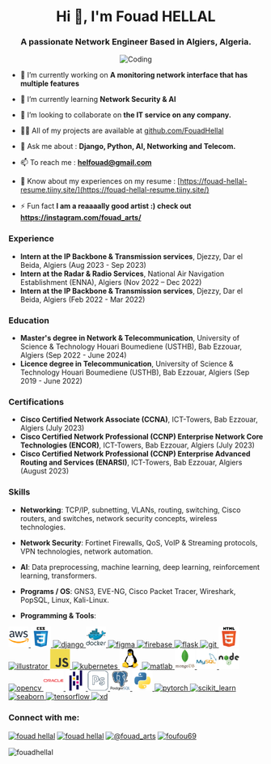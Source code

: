 <h1 align="center">Hi 👋, I'm Fouad HELLAL</h1>
<h3 align="center">A passionate Network Engineer Based in Algiers, Algeria.</h3> 
<p align="center">
  <img src="https://media.giphy.com/media/L8K62iTDkzGX6/giphy.gif" alt="Coding" width="50"/>
</p>

- 🔭 I’m currently working on **A monitoring network interface that has multiple features**

- 🌱 I’m currently learning **Network Security & AI**

- 👯 I’m looking to collaborate on **the IT service on any company.**

- 👨‍💻 All of my projects are available at [github.com/FouadHellal](https://github.com/FouadHellal)

- 💬 Ask me about : **Django, Python, AI, Networking and Telecom.**

- 📫 To reach me : **helfouad@gmail.com**

- 📄 Know about my experiences on my resume : [https://fouad-hellal-resume.tiiny.site/](https://fouad-hellal-resume.tiiny.site/)

- ⚡ Fun fact **I am a reaaaally good artist :) check out https://instagram.com/fouad_arts/**

### Experience
- **Intern at the IP Backbone & Transmission services**, Djezzy, Dar el Beida, Algiers (Aug 2023 - Sep 2023)
- **Intern at the Radar & Radio Services**, National Air Navigation Establishment (ENNA), Algiers (Nov 2022 – Dec 2022)
- **Intern at the IP Backbone & Transmission services**, Djezzy, Dar el Beida, Algiers (Feb 2022 - Mar 2022)

### Education
- **Master's degree in Network & Telecommunication**, University of Science & Technology Houari Boumediene (USTHB), Bab Ezzouar, Algiers (Sep 2022 - June 2024)
- **Licence degree in Telecommunication**, University of Science & Technology Houari Boumediene (USTHB), Bab Ezzouar, Algiers (Sep 2019 - June 2022)

### Certifications
- **Cisco Certified Network Associate (CCNA)**, ICT-Towers, Bab Ezzouar, Algiers (July 2023)
- **Cisco Certified Network Professional (CCNP) Enterprise Network Core Technologies (ENCOR)**, ICT-Towers, Bab Ezzouar, Algiers (July 2023)
- **Cisco Certified Network Professional (CCNP) Enterprise Advanced Routing and Services (ENARSI)**, ICT-Towers, Bab Ezzouar, Algiers (August 2023)

### Skills
- **Networking**: TCP/IP, subnetting, VLANs, routing, switching, Cisco routers, and switches, network security concepts, wireless technologies.
- **Network Security**: Fortinet Firewalls, QoS, VoIP & Streaming protocols, VPN technologies, network automation.
- **AI**: Data preprocessing, machine learning, deep learning, reinforcement learning, transformers.
- **Programs / OS**: GNS3, EVE-NG, Cisco Packet Tracer, Wireshark, PopSQL, Linux, Kali-Linux.

- **Programming & Tools**:
<p align="left"> <a href="https://aws.amazon.com" target="_blank" rel="noreferrer"> <img src="https://raw.githubusercontent.com/devicons/devicon/master/icons/amazonwebservices/amazonwebservices-original-wordmark.svg" alt="aws" width="40" height="40"/> </a> <a href="https://www.w3schools.com/css/" target="_blank" rel="noreferrer"> <img src="https://raw.githubusercontent.com/devicons/devicon/master/icons/css3/css3-original-wordmark.svg" alt="css3" width="40" height="40"/> </a> <a href="https://www.djangoproject.com/" target="_blank" rel="noreferrer"> <img src="https://cdn.worldvectorlogo.com/logos/django.svg" alt="django" width="40" height="40"/> </a> <a href="https://www.docker.com/" target="_blank" rel="noreferrer"> <img src="https://raw.githubusercontent.com/devicons/devicon/master/icons/docker/docker-original-wordmark.svg" alt="docker" width="40" height="40"/> </a> <a href="https://www.figma.com/" target="_blank" rel="noreferrer"> <img src="https://www.vectorlogo.zone/logos/figma/figma-icon.svg" alt="figma" width="40" height="40"/> </a> <a href="https://firebase.google.com/" target="_blank" rel="noreferrer"> <img src="https://www.vectorlogo.zone/logos/firebase/firebase-icon.svg" alt="firebase" width="40" height="40"/> </a> <a href="https://flask.palletsprojects.com/" target="_blank" rel="noreferrer"> <img src="https://www.vectorlogo.zone/logos/pocoo_flask/pocoo_flask-icon.svg" alt="flask" width="40" height="40"/> </a> <a href="https://git-scm.com/" target="_blank" rel="noreferrer"> <img src="https://www.vectorlogo.zone/logos/git-scm/git-scm-icon.svg" alt="git" width="40" height="40"/> </a> <a href="https://www.w3.org/html/" target="_blank" rel="noreferrer"> <img src="https://raw.githubusercontent.com/devicons/devicon/master/icons/html5/html5-original-wordmark.svg" alt="html5" width="40" height="40"/> </a> <a href="https://www.adobe.com/in/products/illustrator.html" target="_blank" rel="noreferrer"> <img src="https://www.vectorlogo.zone/logos/adobe_illustrator/adobe_illustrator-icon.svg" alt="illustrator" width="40" height="40"/> </a> <a href="https://developer.mozilla.org/en-US/docs/Web/JavaScript" target="_blank" rel="noreferrer"> <img src="https://raw.githubusercontent.com/devicons/devicon/master/icons/javascript/javascript-original.svg" alt="javascript" width="40" height="40"/> </a> <a href="https://kubernetes.io" target="_blank" rel="noreferrer"> <img src="https://www.vectorlogo.zone/logos/kubernetes/kubernetes-icon.svg" alt="kubernetes" width="40" height="40"/> </a> <a href="https://www.linux.org/" target="_blank" rel="noreferrer"> <img src="https://raw.githubusercontent.com/devicons/devicon/master/icons/linux/linux-original.svg" alt="linux" width="40" height="40"/> </a> <a href="https://www.mathworks.com/" target="_blank" rel="noreferrer"> <img src="https://upload.wikimedia.org/wikipedia/commons/2/21/Matlab_Logo.png" alt="matlab" width="40" height="40"/> </a> <a href="https://www.mongodb.com/" target="_blank" rel="noreferrer"> <img src="https://raw.githubusercontent.com/devicons/devicon/master/icons/mongodb/mongodb-original-wordmark.svg" alt="mongodb" width="40" height="40"/> </a> <a href="https://www.mysql.com/" target="_blank" rel="noreferrer"> <img src="https://raw.githubusercontent.com/devicons/devicon/master/icons/mysql/mysql-original-wordmark.svg" alt="mysql" width="40" height="40"/> </a> <a href="https://nodejs.org" target="_blank" rel="noreferrer"> <img src="https://raw.githubusercontent.com/devicons/devicon/master/icons/nodejs/nodejs-original-wordmark.svg" alt="nodejs" width="40" height="40"/> </a> <a href="https://opencv.org/" target="_blank" rel="noreferrer"> <img src="https://www.vectorlogo.zone/logos/opencv/opencv-icon.svg" alt="opencv" width="40" height="40"/> </a> <a href="https://www.oracle.com/" target="_blank" rel="noreferrer"> <img src="https://raw.githubusercontent.com/devicons/devicon/master/icons/oracle/oracle-original.svg" alt="oracle" width="40" height="40"/> </a> <a href="https://pandas.pydata.org/" target="_blank" rel="noreferrer"> <img src="https://raw.githubusercontent.com/devicons/devicon/2ae2a900d2f041da66e950e4d48052658d850630/icons/pandas/pandas-original.svg" alt="pandas" width="40" height="40"/> </a> <a href="https://www.photoshop.com/en" target="_blank" rel="noreferrer"> <img src="https://raw.githubusercontent.com/devicons/devicon/master/icons/photoshop/photoshop-line.svg" alt="photoshop" width="40" height="40"/> </a> <a href="https://www.postgresql.org" target="_blank" rel="noreferrer"> <img src="https://raw.githubusercontent.com/devicons/devicon/master/icons/postgresql/postgresql-original-wordmark.svg" alt="postgresql" width="40" height="40"/> </a> <a href="https://www.python.org" target="_blank" rel="noreferrer"> <img src="https://raw.githubusercontent.com/devicons/devicon/master/icons/python/python-original.svg" alt="python" width="40" height="40"/> </a> <a href="https://pytorch.org/" target="_blank" rel="noreferrer"> <img src="https://www.vectorlogo.zone/logos/pytorch/pytorch-icon.svg" alt="pytorch" width="40" height="40"/> </a> <a href="https://scikit-learn.org/" target="_blank" rel="noreferrer"> <img src="https://upload.wikimedia.org/wikipedia/commons/0/05/Scikit_learn_logo_small.svg" alt="scikit_learn" width="40" height="40"/> </a> <a href="https://seaborn.pydata.org/" target="_blank" rel="noreferrer"> <img src="https://seaborn.pydata.org/_images/logo-mark-lightbg.svg" alt="seaborn" width="40" height="40"/> </a> <a href="https://www.tensorflow.org" target="_blank" rel="noreferrer"> <img src="https://www.vectorlogo.zone/logos/tensorflow/tensorflow-icon.svg" alt="tensorflow" width="40" height="40"/> </a> <a href="https://www.adobe.com/products/xd.html" target="_blank" rel="noreferrer"> <img src="https://cdn.worldvectorlogo.com/logos/adobe-xd.svg" alt="xd" width="40" height="40"/> </a> </p>
<h3 align="left">Connect with me:</h3>
<p align="left">
<a href="https://linkedin.com/in/fouad hellal" target="blank"><img align="center" src="https://raw.githubusercontent.com/rahuldkjain/github-profile-readme-generator/master/src/images/icons/Social/linked-in-alt.svg" alt="fouad hellal" height="30" width="40" /></a>
<a href="https://fb.com/fouad hellal" target="blank"><img align="center" src="https://raw.githubusercontent.com/rahuldkjain/github-profile-readme-generator/master/src/images/icons/Social/facebook.svg" alt="fouad hellal" height="30" width="40" /></a>
<a href="https://instagram.com/@fouad_arts" target="blank"><img align="center" src="https://raw.githubusercontent.com/rahuldkjain/github-profile-readme-generator/master/src/images/icons/Social/instagram.svg" alt="@fouad_arts" height="30" width="40" /></a>
<a href="https://discord.gg/foufou69" target="blank"><img align="center" src="https://raw.githubusercontent.com/rahuldkjain/github-profile-readme-generator/master/src/images/icons/Social/discord.svg" alt="foufou69" height="30" width="40" /></a>
</p>


<p><img align="center" src="https://github-readme-stats.vercel.app/api/top-langs?username=fouadhellal&show_icons=true&locale=en&layout=compact" alt="fouadhellal" /></p>
